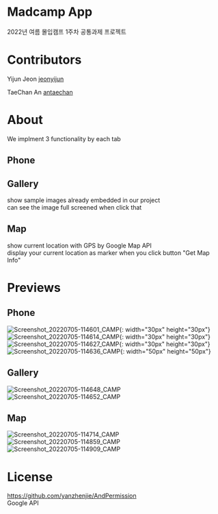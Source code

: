 # Madcamp App
2022년 여름 몰입캠프 1주차 공통과제 프로젝트

# Contributors
Yijun Jeon
[jeonyijun][jeonyijun link]

[jeonyijun link]: https://github.com/Yijun-Jeon

TaeChan An
[antaechan][antaechan link]

[antaechan link]: https://github.com/antaechan


# About
We implment 3 functionality by each tab
## Phone

## Gallery
show sample images already embedded in our project  
can see the image full screened when click that

## Map
show current location with GPS by Google Map API  
display your current location as marker when you click button "Get Map Info"  

# Previews
## Phone
![Screenshot_20220705-114601_CAMP](https://user-images.githubusercontent.com/88418985/177241112-b04aa553-0bbb-4e1b-91e8-49478539c05b.jpg){: width="30px" height="30px"}
![Screenshot_20220705-114614_CAMP](https://user-images.githubusercontent.com/88418985/177241130-5f76326e-eedc-4326-8770-6f7976092b4a.jpg){: width="30px" height="30px"}
![Screenshot_20220705-114627_CAMP](https://user-images.githubusercontent.com/88418985/177241141-d3b5ff76-e99f-4b80-bbfb-134830f851fa.jpg){: width="30px" height="30px"}
![Screenshot_20220705-114636_CAMP](https://user-images.githubusercontent.com/88418985/177241145-8ace2491-f993-45d3-8bee-0109c84bec68.jpg){: width="50px" height="50px"}

## Gallery
![Screenshot_20220705-114648_CAMP](https://user-images.githubusercontent.com/88418985/177241155-5a56d1a6-fe77-4708-b360-a78f15a8977f.jpg)
![Screenshot_20220705-114652_CAMP](https://user-images.githubusercontent.com/88418985/177241161-fa637f1a-4bc0-43b5-8c2e-d080c6324fcf.jpg)

## Map
![Screenshot_20220705-114714_CAMP](https://user-images.githubusercontent.com/88418985/177241170-fe073996-8dcc-4939-b157-9eb6bfc7a583.jpg)
![Screenshot_20220705-114859_CAMP](https://user-images.githubusercontent.com/88418985/177241171-6a5fa364-e95f-4169-b831-424ef7aa8fe1.jpg)
![Screenshot_20220705-114909_CAMP](https://user-images.githubusercontent.com/88418985/177241175-b09f4711-5a7d-4e09-9eb6-1b261afff2cd.jpg)

# License
https://github.com/yanzhenjie/AndPermission  
Google API

